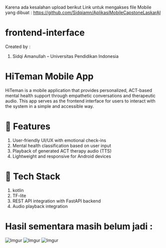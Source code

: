 Karena ada kesalahan upload 
berikut Link untuk mengakses file Mobile yang dibuat : https://github.com/Sidqiamn/AplikasiMobileCapstoneLaskarAI

# frontend-interface
Created by :
1. Sidqi Amanullah – Universitas Pendidikan Indonesia

# HiTeman Mobile App
HiTeman is a mobile application that provides personalized, ACT-based mental health support through empathetic conversations and therapeutic audio. This app serves as the frontend interface for users to interact with the system in a simple and accessible way.

# 🔧 Features
1. User-friendly UI/UX with emotional check-ins
2. Mental health classification based on user input
3. Playback of generated ACT therapy audio (TTS)
4. Lightweight and responsive for Android devices

# 📱 Tech Stack
1. kotlin
2. TF-lite
3. REST API integration with FastAPI backend
4. Audio playback integration

# Hasil sementara masih belum jadi :

![Imgur](https://imgur.com/Fp4wygl.png)
![Imgur](https://imgur.com/1evhXYZ.png)
![Imgur](https://imgur.com/eN2VgJ5.png)


